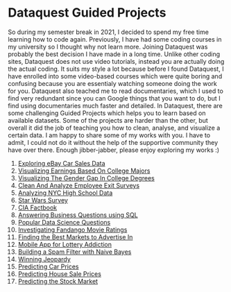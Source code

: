 # Dataquest Guided Projects

So during my semester break in 2021, I decided to spend my free time learning how to code again. Previously, I have had some coding courses in my university so I thought why not learn more. Joining Dataquest was probably the best decision I have made in a long time. Unlike other coding sites, Dataquest does not use video tutorials, instead you are actually doing the actual coding. It suits my style a lot because before I found Dataquest, I have enrolled into some video-based courses which were quite boring and confusing because you are essentialy watching someone doing the work for you. Dataquest also teached me to read documentaries, which I used to find very redundant since you can Google things that you want to do, but I find using documentaries much faster and detailed.
In Dataquest, there are some challenging Guided Projects which helps you to learn based on available datasets. Some of the projects are harder than the other, but overall it did the job of teaching you how to clean, analyse, and visualize a certain data. I am happy to share some of my works with you. I have to admit, I could not do it without the help of the supportive community they have over there.
Enough jibber-jabber, please enjoy exploring my works :)

1. [Exploring eBay Car Sales Data](https://github.com/dennisjooo/dqguidedprojects/tree/main/Exploring%20eBay%20Car%20Sales%20Data/Exploring%20eBay%20Car%20Sales%20Data.ipynb)
2. [Visualizing Earnings Based On College Majors](https://github.com/dennisjooo/dqguidedprojects/tree/main/Visualizing%20Earnings%20Based%20On%20College%20Majors/Visualizing%20Earnings%20Based%20On%20College%20Majors.ipynb)
3. [Visualizing The Gender Gap In College Degrees](https://github.com/dennisjooo/dqguidedprojects/tree/main/Visualizing%20The%20Gender%20Gap%20In%20College%20Degrees/Visualizing%20The%20Gender%20Gap%20In%20College%20Degrees.ipynb)
4. [Clean And Analyze Employee Exit Surveys](https://github.com/dennisjooo/dqguidedprojects/blob/main/Clean%20And%20Analyze%20Employee%20Exit%20Surveys/Clean%20And%20Analyze%20Employee%20Exit%20Surveys.ipynb)
5. [Analyzing NYC High School Data](https://github.com/dennisjooo/dqguidedprojects/blob/main/Analyzing%20NYC%20High%20School%20Data/Schools.ipynb)
6. [Star Wars Survey](https://github.com/dennisjooo/dqguidedprojects/blob/main/Star%20Wars%20Survey/Star%20Wars.ipynb)
7. [CIA Factbook](https://github.com/dennisjooo/dqguidedprojects/blob/main/CIA%20Factbook/Analyzing%20CIA%20Factbook%20Data%20Using%20SQL.ipynb)
8. [Answering Business Questions using SQL](https://github.com/dennisjooo/dqguidedprojects/blob/main/Answering%20Business%20Questions%20using%20SQL/Answering%20Business%20Questions%20using%20SQL.ipynb)
9. [Popular Data Science Questions](https://github.com/dennisjooo/dqguidedprojects/blob/main/Popular%20Data%20Science%20Questions/Popular%20Data%20Science%20Questions.ipynb)
10. [Investigating Fandango Movie Ratings](https://github.com/dennisjooo/dqguidedprojects/tree/main/Investigating%20Fandango%20Movie%20Ratings/Investigating%20Fandango%20Movie%20Ratings.ipynb)
11. [Finding the Best Markets to Advertise In](https://github.com/dennisjooo/dqguidedprojects/tree/main/Finding%20the%20Best%20Markets%20to%20Advertise%20In/Finding%20the%20Best%20Markets%20to%20Advertise%20In.ipynb)
12. [Mobile App for Lottery Addiction](https://github.com/dennisjooo/dqguidedprojects/tree/main/Mobile%20App%20for%20Lottery%20Addiction/Mobile%20App%20for%20Lottery%20Addiction.ipynb)
13. [Building a Spam Filter with Naive Bayes](https://github.com/dennisjooo/dqguidedprojects/tree/main/Building%20a%20Spam%20Filter%20with%20Naive%20Bayes/Building%20a%20Spam%20Filter%20with%20Naive%20Bayes.ipynb)
14. [Winning Jeopardy](https://github.com/dennisjooo/dqguidedprojects/tree/main/Winning%20Jeopardy/Winning%20Jeopardy.ipynb)
15. [Predicting Car Prices](https://github.com/dennisjooo/dqguidedprojects/tree/main/Predicting%20Car%20Prices/redicting%20Car%20Prices.ipynb)
16. [Predicting House Sale Prices](https://github.com/dennisjooo/dqguidedprojects/tree/main/Predicting%20House%20Sale%20Prices/Predicting%20House%20Sale%20Prices.ipynb)
17. [Predicting the Stock Market](https://github.com/dennisjooo/dqguidedprojects/tree/main/Predicting%20the%20Stock%20Market.ipynb)
